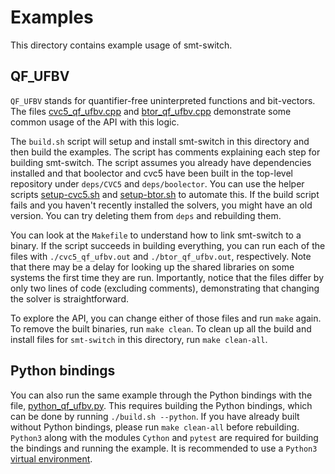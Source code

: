 # Examples

This directory contains example usage of smt-switch.

## QF_UFBV
`QF_UFBV` stands for quantifier-free uninterpreted functions and bit-vectors.
The files [cvc5_qf_ufbv.cpp](cvc5_qf_ufbv.cpp) and
[btor_qf_ufbv.cpp](btor_qf_ufbv.cpp) demonstrate some common usage of the API
with this logic.

The `build.sh` script will setup and install smt-switch in this directory and
then build the examples. The script has comments explaining each step for
building smt-switch. The script assumes you already have dependencies installed
and that boolector and cvc5 have been built in the top-level repository under
`deps/CVC5` and `deps/boolector`. You can use the helper scripts
[setup-cvc5.sh](../contrib/setup-cvc5.sh) and
[setup-btor.sh](../contrib/setup-btor.sh) to automate this. If the build script
fails and you haven't recently installed the solvers, you might have an old
version. You can try deleting them from `deps` and rebuilding them.

You can look at the `Makefile` to understand how to link smt-switch to a binary.
If the script succeeds in building everything, you can run each of the files
with `./cvc5_qf_ufbv.out` and `./btor_qf_ufbv.out`, respectively. Note that
there may be a delay for looking up the shared libraries on some systems the
first time they are run. Importantly, notice that the files differ by only two
lines of code (excluding comments), demonstrating that changing the solver is
straightforward.

To explore the API, you can change either of those files and run `make` again.
To remove the built binaries, run `make clean`. To clean up all the build and
install files for `smt-switch` in this directory, run `make clean-all`.

## Python bindings
You can also run the same example through the Python bindings with the file,
[python_qf_ufbv.py](python_qf_ufbv.py). This requires building the Python
bindings, which can be done by running `./build.sh --python`. If you have
already built without Python bindings, please run `make clean-all` before
rebuilding. `Python3` along with the modules `Cython` and `pytest` are required
for building the bindings and running the example. It is recommended to use a
`Python3` [virtual environment](https://docs.python.org/3/library/venv.html).
